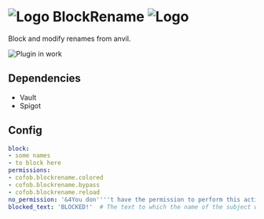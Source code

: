 # ![Logo](https://git.cofob.ru/cofob/BlockRename/raw/branch/master/docs/images/logo.png) BlockRename ![Logo](https://git.cofob.ru/cofob/BlockRename/raw/branch/master/docs/images/logo.png)
Block and modify renames from anvil.

![Plugin in work](https://git.cofob.ru/cofob/BlockRename/raw/branch/master/docs/images/demonstration.png)

## Dependencies
  - Vault
  - Spigot

## Config
```yaml
block:
- some names
- to block here
permissions:
- cofob.blockrename.colored
- cofob.blockrename.bypass
- cofob.blockrename.reload
no_permission: '&4You don''''t have the permission to perform this action!'
blocked_text: 'BLOCKED!'  # The text to which the name of the subject will be replaced
```
